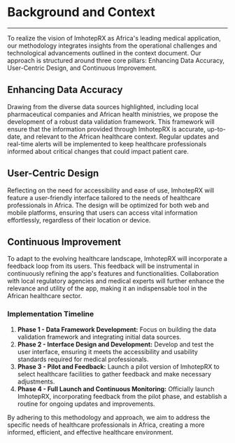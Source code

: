 # Background and Context

---

To realize the vision of ImhotepRX as Africa's leading medical application, our methodology integrates insights from the operational challenges and technological advancements outlined in the context document. Our approach is structured around three core pillars: Enhancing Data Accuracy, User-Centric Design, and Continuous Improvement.

## Enhancing Data Accuracy

Drawing from the diverse data sources highlighted, including local pharmaceutical companies and African health ministries, we propose the development of a robust data validation framework. This framework will ensure that the information provided through ImhotepRX is accurate, up-to-date, and relevant to the African healthcare context. Regular updates and real-time alerts will be implemented to keep healthcare professionals informed about critical changes that could impact patient care.

## User-Centric Design

Reflecting on the need for accessibility and ease of use, ImhotepRX will feature a user-friendly interface tailored to the needs of healthcare professionals in Africa. The design will be optimized for both web and mobile platforms, ensuring that users can access vital information effortlessly, regardless of their location or device.

## Continuous Improvement

To adapt to the evolving healthcare landscape, ImhotepRX will incorporate a feedback loop from its users. This feedback will be instrumental in continuously refining the app's features and functionalities. Collaboration with local regulatory agencies and medical experts will further enhance the relevance and utility of the app, making it an indispensable tool in the African healthcare sector.

### Implementation Timeline

1. **Phase 1 - Data Framework Development:** Focus on building the data validation framework and integrating initial data sources.
2. **Phase 2 - Interface Design and Development:** Develop and test the user interface, ensuring it meets the accessibility and usability standards required for medical professionals.
3. **Phase 3 - Pilot and Feedback:** Launch a pilot version of ImhotepRX to select healthcare facilities to gather feedback and make necessary adjustments.
4. **Phase 4 - Full Launch and Continuous Monitoring:** Officially launch ImhotepRX, incorporating feedback from the pilot phase, and establish a routine for ongoing updates and improvements.

By adhering to this methodology and approach, we aim to address the specific needs of healthcare professionals in Africa, creating a more informed, efficient, and effective healthcare environment.
